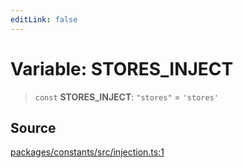 ```yaml
---
editLink: false
---
```


# Variable: STORES_INJECT

> `const` **STORES_INJECT**: `"stores"` = `'stores'`

## Source

[packages/constants/src/injection.ts:1](https://github.com/directus/directus/blob/7789a6c53/packages/constants/src/injection.ts#L1)

